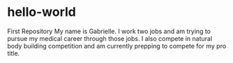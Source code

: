 # hello-world
First Repository
My name is Gabrielle. I work two jobs and am trying to pursue my medical career through those jobs. I also compete in natural body building competition and am currently prepping to compete for my pro title. 
